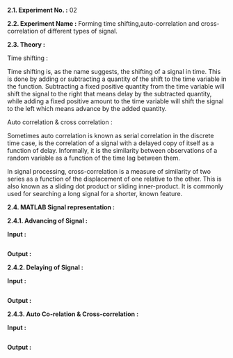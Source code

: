 
**2.1. Experiment No. :** 02

**2.2. Experiment Name :** Forming time shifting,auto-correlation and cross-correlation of different types of signal.

**2.3. Theory :**

Time shifting :

Time shifting is, as the name suggests, the shifting of a signal in time. This is done by adding or subtracting a quantity of the shift to the time variable in the function. Subtracting a fixed positive quantity from the time variable will shift the signal to the right that means delay by the subtracted quantity, while adding a fixed positive amount to the time variable will shift the signal to the left which means advance by the added quantity.

Auto correlation & cross correlation :

Sometimes auto correlation is known as serial correlation in the discrete time case, is the correlation of a signal with a delayed copy of itself as a function of delay. Informally, it is the similarity between observations of a random variable as a function of the time lag between them.

In signal processing, cross-correlation is a measure of similarity of two series as a function of the displacement of one relative to the other. This is also known as a sliding dot product or sliding inner-product. It is commonly used for searching a long signal for a shorter, known feature.

**2.4. MATLAB Signal representation :**

**2.4.1. Advancing of Signal :**

**Input :**

```matlab
```

**Output :**




**2.4.2. Delaying of Signal :** 

**Input :**

```matlab

```

**Output :**



**2.4.3. Auto Co-relation & Cross-correlation :** 

**Input :**

```matlab

```

**Output :**


  
 

